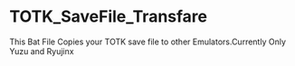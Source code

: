 # TOTK_SaveFile_Transfare
This Bat File Copies your TOTK save file to other Emulators.Currently Only Yuzu and Ryujinx
